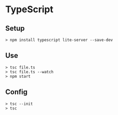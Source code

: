 # TypeScript

## Setup

```
> npm install typescript lite-server --save-dev
```

## Use

```
> tsc file.ts
> tsc file.ts --watch
> npm start
```

## Config

```
> tsc --init
> tsc
```
